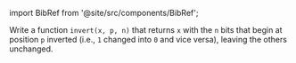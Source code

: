 import BibRef from '@site/src/components/BibRef';

Write a function `invert(x, p, n)` that returns `x` with the `n` bits
that begin at position `p` inverted (i.e., `1` changed into `0` and vice versa), leaving
the others unchanged. <BibRef id='KR1988' pages='p. 49'></BibRef>
